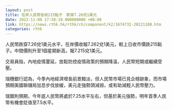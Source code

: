 ```yaml
---
layout: post
title: 在岸人民幣低收215點子　跌穿7.26兌1美元
date: 2022-11-08 17:58:19.000000000 +08:00
link: https://news.rthk.hk/rthk/ch/component/k2/1674732-20221108.htm
categories: rthk
---
```


人民幣跌穿7.26兌1美元水平，在岸價收報7.262兌1美元，較上日收市價跌215點子。中間價則升至1個星期新高，報7.215兌1美元。

交易員指，內地疫情蔓延，放鬆防控疫情政策的預期降溫，人民幣短期或繼續受壓。

瑞穗銀行認為，今季內地經濟增長前景黯淡，但人民幣市場已見企穩跡象，而市場預期美國聯儲局加息步伐放緩，美元走強勢頭減弱，或有助減輕人民幣壓力。

瑞銀則預期，今年底人民幣將處於7.25水平左右，但基於美元強勢，明年首季人民幣有機會貶值至7.5水平。
